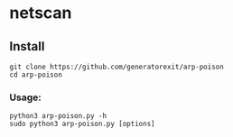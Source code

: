 # netscan

## Install

```
git clone https://github.com/generatorexit/arp-poison
cd arp-poison
```
### Usage:

```
python3 arp-poison.py -h
sudo python3 arp-poison.py [options]
```
